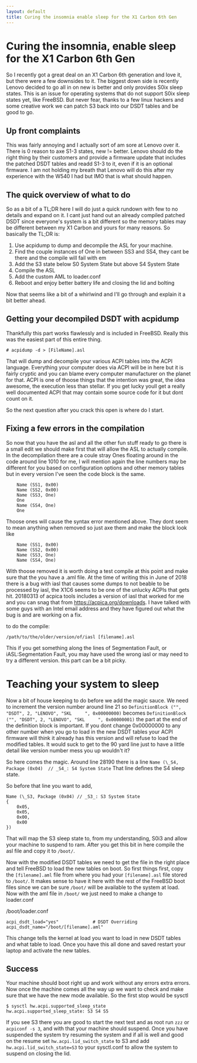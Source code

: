 ```yaml
---
layout: default
title: Curing the insomnia enable sleep for the X1 Carbon 6th Gen
---
```


# Curing the insomnia, enable sleep for the X1 Carbon 6th Gen

So I recently got a great deal on an X1 Carbon 6th generation and love it, but there were a few downsides to it. The biggest down side is recently Lenovo decided to go all in on new is better and only provides S0ix sleep states. This is an issue for operating systems that do not support S0ix sleep states yet, like FreeBSD. But never fear, thanks to a few linux hackers and some creative work we can patch S3 back into our DSDT tables and be good to go.

<!-- more -->

## Up front complaints
This was fairly annoying and I actually sort of am sore at Lenovo over it. There is 0 reason to axe S1-3 states, new != better. Lenovo should do the right thing by their customers and provide a firmware update that includes the patched DSDT tables and readd S1-3 to it, even if it is an optional firmware. I am not holding my breath that Lenovo will do this after my experience with the W540 I had but IMO that is what should happen.

## The quick overview of what to do
So as a bit of a TL;DR here I will do just a quick rundown with few to no details and expand on it. I cant just hand out an already compiled patched DSDT since everyone's system is a bit different so the memory tables may be different between my X1 Carbon and yours for many reasons. So basically the TL;DR is:
1. Use acpidump to dump and decompile the ASL for your machine.
2. Find the couple instances of One in between SS3 and SS4, they cant be there and the compile will fail with em
3. Add the S3 state below S0 System State but above S4 System State
4. Compile the ASL
5. Add the custom AML to loader.conf
6. Reboot and enjoy better battery life and closing the lid and bolting

Now that seems like a bit of a whirlwind and I'll go through and explain it a bit better ahead.

## Getting your decompiled DSDT with acpidump
Thankfully this part works flawlessly and is included in FreeBSD. Really this was the easiest part of this entire thing.

```
# acpidump -d > [FileName].asl
```

That will dump and decompile your various ACPI tables into the ACPI language. Everything your computer does via ACPI will be in here but it is fairly cryptic and you can blame every computer manufacturer on the planet for that. ACPI is one of thoose things that the intention was great, the idea awesome, the execution less than stellar. If you get lucky youll get a really well documented ACPI that may contain some source code for it but dont count on it.

So the next question after you crack this open is where do I start.

## Fixing a few errors in the compilation

So now that you have the asl and all the other fun stuff ready to go there is a small edit we should make first that will allow the ASL to actually compile. In the decompilation there are a coule stray Ones floating around in the code around line 1010 for me, I will mention again the line numbers may be different for you based on configuration options and other memory tables but in every version I've seen the code block is the same.

```asl
    Name (SS1, 0x00)
    Name (SS2, 0x00)
    Name (SS3, One)
    One
    Name (SS4, One)
    One
```

Thoose ones will cause the syntax error mentioned above. They dont seem to mean anything when removed so just axe them and make the block look like

```asl
    Name (SS1, 0x00)
    Name (SS2, 0x00)
    Name (SS3, One)
    Name (SS4, One)
```

With thoose removed it is worth doing a test compile at this point and make sure that the you have a .aml file. At the time of writing this in June of 2018 there is a bug with iasl that causes some dumps to not beable to be processed by iasl, the X1C6 seems to be one of the unlucky ACPIs that gets hit. 20180313 of acpica tools includes a version of iasl that worked for me and you can snag that from https://acpica.org/downloads. I have talked with some guys with an Intel email address and they have figured out what the bug is and are working on a fix.

to do the compile:
```
/path/to/the/older/version/of/iasl [filename].asl
```

This if you get something along the lines of Segmentation Fault, or iASL:Segmentation Fault, you may have used the wrong iasl or may need to try a different version. this part can be a bit picky.

# Teaching your system to sleep

Now a bit of house keeping to do before we add the magic sauce. We need to increment the version number around line 21 so `DefinitionBlock ("", "DSDT", 2, "LENOVO", "SKL     ", 0x00000000)` becomes `DefinitionBlock ("", "DSDT", 2, "LENOVO", "SKL     ", 0x00000001)` the part at the end of the definition block is important. If you dont change 0x00000000 to any other number when you go to load in the new DSDT tables your ACPI firmware will think it already has this version and will refuse to load the modified tables. It would suck to get to the 90 yard line just to have a little detail like version number mess you up wouldn't it?

So here comes the magic. Around line 28190 there is a line `Name (\_S4, Package (0x04)  // _S4_: S4 System State` That line defines the S4 sleep state.

So before that line you want to add,
```asl
Name (\_S3, Package (0x04) // _S3_: S3 System State
{
    0x05,
    0x05,
    0x00,
    0x00
})
```

That will map the S3 sleep state to, from my understanding, S0i3 and allow your machine to suspend to ram. After you get this bit in here compile the asl file and copy it to `/boot/`.

Now with the modified DSDT tables we need to get the file in the right place and tell FreeBSD to load the new tables on boot. So first things first, copy the `[filename].aml` file from where you had your `[filename].asl` file stored to `/boot/`. It makes sense to have it here with the rest of the FreeBSD boot files since we can be sure `/boot/` will be available to the system at load. Now with the aml file in `/boot/` we just need to make a change to loader.conf

/boot/loader.conf
```
acpi_dsdt_load="yes"             # DSDT Overriding
acpi_dsdt_name="/boot/[filename].aml"
```

This change tells the kernel at load you want to load in new DSDT tables and what table to load. Once you have this all done and saved restart your laptop and activate the new tables.

## Success

Your machine should boot right up and work without any errors extra errors. Now once the machine comes all the way up we want to check and make sure that we have the new mode available. So the first stop would be sysctl

```
$ sysctl hw.acpi.supported_sleep_state
hw.acpi.supported_sleep_state: S3 S4 S5
```

If you see S3 there you are good to start the next test and as root run `zzz` or `acpiconf -s 3`, and with that your machine should suspend. Once you have suspended the system try resuming the system and if all is well and good on the resume set `hw.acpi.lid_switch_state` to S3 and add `hw.acpi.lid_switch_state=S3` to your sysctl.conf to allow the system to suspend on closing the lid.